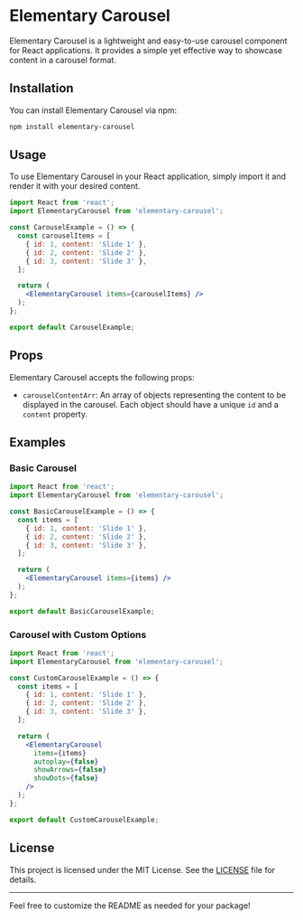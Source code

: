 # Elementary Carousel

Elementary Carousel is a lightweight and easy-to-use carousel component for React applications. It provides a simple yet effective way to showcase content in a carousel format.

## Installation

You can install Elementary Carousel via npm:

```bash
npm install elementary-carousel
```

## Usage

To use Elementary Carousel in your React application, simply import it and render it with your desired content.

```jsx
import React from 'react';
import ElementaryCarousel from 'elementary-carousel';

const CarouselExample = () => {
  const carouselItems = [
    { id: 1, content: 'Slide 1' },
    { id: 2, content: 'Slide 2' },
    { id: 3, content: 'Slide 3' },
  ];

  return (
    <ElementaryCarousel items={carouselItems} />
  );
};

export default CarouselExample;
```

## Props

Elementary Carousel accepts the following props:

- `carouselContentArr`: An array of objects representing the content to be displayed in the carousel. Each object should have a unique `id` and a `content` property.


## Examples

### Basic Carousel

```jsx
import React from 'react';
import ElementaryCarousel from 'elementary-carousel';

const BasicCarouselExample = () => {
  const items = [
    { id: 1, content: 'Slide 1' },
    { id: 2, content: 'Slide 2' },
    { id: 3, content: 'Slide 3' },
  ];

  return (
    <ElementaryCarousel items={items} />
  );
};

export default BasicCarouselExample;
```

### Carousel with Custom Options

```jsx
import React from 'react';
import ElementaryCarousel from 'elementary-carousel';

const CustomCarouselExample = () => {
  const items = [
    { id: 1, content: 'Slide 1' },
    { id: 2, content: 'Slide 2' },
    { id: 3, content: 'Slide 3' },
  ];

  return (
    <ElementaryCarousel
      items={items}
      autoplay={false}
      showArrows={false}
      showDots={false}
    />
  );
};

export default CustomCarouselExample;
```

## License

This project is licensed under the MIT License. See the [LICENSE](LICENSE) file for details.

---

Feel free to customize the README as needed for your package!